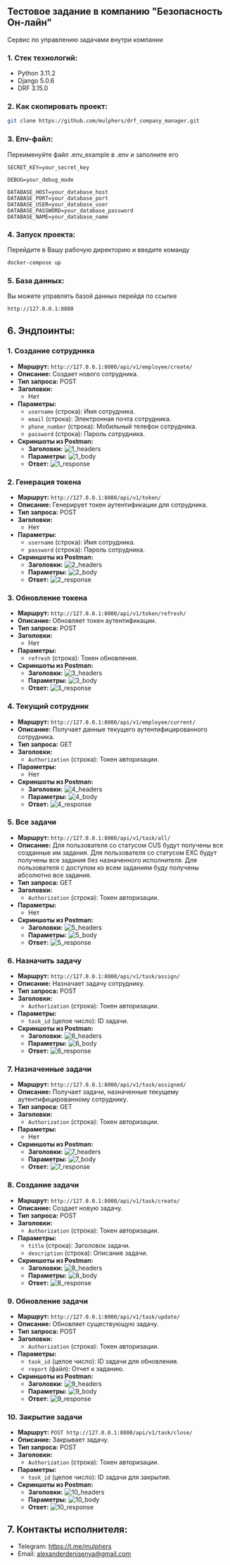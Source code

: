 ## Тестовое задание в компанию "Безопасность Он-лайн"

Сервис по управлению задачами внутри компании

### 1. Стек технологий:

- Python 3.11.2
- Django 5.0.6
- DRF 3.15.0

### 2. Как скопировать проект:

```bash
git clone https://github.com/mulphers/drf_company_manager.git
```

### 3. Env-файл:

Переименуйте файл .env_example в .env и заполните его

```
SECRET_KEY=your_secret_key

DEBUG=your_debug_mode

DATABASE_HOST=your_database_host
DATABASE_PORT=your_database_port
DATABASE_USER=your_database_user
DATABASE_PASSWORD=your_database_password
DATABASE_NAME=your_database_name
```

### 4. Запуск проекта:

Перейдите в Вашу рабочую директорию и введите команду

```bash
docker-compose up
```

### 5. База данных:

Вы можете управлять базой данных перейдя по ссылке

```bash
http://127.0.0.1:8080
```

## 6. Эндпоинты:

### 1. Создание сотрудника

- **Маршрут:** `http://127.0.0.1:8000/api/v1/employee/create/`
- **Описание:** Создает нового сотрудника.
- **Тип запроса:** POST
- **Заголовки:**
    - Нет
- **Параметры:**
    - `username` (строка): Имя сотрудника.
    - `email` (строка): Электронная почта сотрудника.
    - `phone_number` (строка): Мобильный телефон сотрудника.
    - `password` (строка): Пароль сотрудника.
- **Скриншоты из Postman:**
    - **Заголовки:**
      ![1_headers](https://github.com/mulphers/drf_company_manager/blob/master/images/1_headers.png)
    - **Параметры:**
      ![1_body](https://github.com/mulphers/drf_company_manager/blob/master/images/1_body.png)
    - **Ответ:**
      ![1_response](https://github.com/mulphers/drf_company_manager/blob/master/images/1_response.png)

### 2. Генерация токена

- **Маршрут:** `http://127.0.0.1:8000/api/v1/token/`
- **Описание:** Генерирует токен аутентификации для сотрудника.
- **Тип запроса:** POST
- **Заголовки:**
    - Нет
- **Параметры:**
    - `username` (строка): Имя сотрудника.
    - `password` (строка): Пароль сотрудника.
- **Скриншоты из Postman:**
    - **Заголовки:**
      ![2_headers](https://github.com/mulphers/drf_company_manager/blob/master/images/2_headers.png)
    - **Параметры:**
      ![2_body](https://github.com/mulphers/drf_company_manager/blob/master/images/2_body.png)
    - **Ответ:**
      ![2_response](https://github.com/mulphers/drf_company_manager/blob/master/images/2_response.png)

### 3. Обновление токена

- **Маршрут:** `http://127.0.0.1:8000/api/v1/token/refresh/`
- **Описание:** Обновляет токен аутентификации.
- **Тип запроса:** POST
- **Заголовки:**
    - Нет
- **Параметры:**
    - `refresh` (строка): Токен обновления.
- **Скриншоты из Postman:**
    - **Заголовки:**
      ![3_headers](https://github.com/mulphers/drf_company_manager/blob/master/images/3_headers.png)
    - **Параметры:**
      ![3_body](https://github.com/mulphers/drf_company_manager/blob/master/images/3_body.png)
    - **Ответ:**
      ![3_response](https://github.com/mulphers/drf_company_manager/blob/master/images/3_response.png)

### 4. Текущий сотрудник

- **Маршрут:** `http://127.0.0.1:8000/api/v1/employee/current/`
- **Описание:** Получает данные текущего аутентифицированного сотрудника.
- **Тип запроса:** GET
- **Заголовки:**
    - `Authorization` (строка): Токен авторизации.
- **Параметры:**
    - Нет
- **Скриншоты из Postman:**
    - **Заголовки:**
      ![4_headers](https://github.com/mulphers/drf_company_manager/blob/master/images/4_headers.png)
    - **Параметры:**
      ![4_body](https://github.com/mulphers/drf_company_manager/blob/master/images/4_body.png)
    - **Ответ:**
      ![4_response](https://github.com/mulphers/drf_company_manager/blob/master/images/4_response.png)

### 5. Все задачи

- **Маршрут:** `http://127.0.0.1:8000/api/v1/task/all/`
- **Описание:** Для пользователя со статусом CUS будут получены все созданные им задания.
  Для пользователя со статусом EXC будут получены все задания без назначенного исполнителя.
  Для пользователя с доступом ко всем заданиям буду получены абсолютно все задания.
- **Тип запроса:** GET
- **Заголовки:**
    - `Authorization` (строка): Токен авторизации.
- **Параметры:**
    - Нет
- **Скриншоты из Postman:**
    - **Заголовки:**
      ![5_headers](https://github.com/mulphers/drf_company_manager/blob/master/images/5_headers.png)
    - **Параметры:**
      ![5_body](https://github.com/mulphers/drf_company_manager/blob/master/images/5_body.png)
    - **Ответ:**
      ![5_response](https://github.com/mulphers/drf_company_manager/blob/master/images/5_response.png)

### 6. Назначить задачу

- **Маршрут:** `http://127.0.0.1:8000/api/v1/task/assign/`
- **Описание:** Назначает задачу сотруднику.
- **Тип запроса:** POST
- **Заголовки:**
    - `Authorization` (строка): Токен авторизации.
- **Параметры:**
    - `task_id` (целое число): ID задачи.
- **Скриншоты из Postman:**
    - **Заголовки:**
      ![6_headers](https://github.com/mulphers/drf_company_manager/blob/master/images/6_headers.png)
    - **Параметры:**
      ![6_body](https://github.com/mulphers/drf_company_manager/blob/master/images/6_body.png)
    - **Ответ:**
      ![6_response](https://github.com/mulphers/drf_company_manager/blob/master/images/6_response.png)

### 7. Назначенные задачи

- **Маршрут:** `http://127.0.0.1:8000/api/v1/task/assigned/`
- **Описание:** Получает задачи, назначенные текущему аутентифицированному сотруднику.
- **Тип запроса:** GET
- **Заголовки:**
    - `Authorization` (строка): Токен авторизации.
- **Параметры:**
    - Нет
- **Скриншоты из Postman:**
    - **Заголовки:**
      ![7_headers](https://github.com/mulphers/drf_company_manager/blob/master/images/7_headers.png)
    - **Параметры:**
      ![7_body](https://github.com/mulphers/drf_company_manager/blob/master/images/7_body.png)
    - **Ответ:**
      ![7_response](https://github.com/mulphers/drf_company_manager/blob/master/images/7_response.png)

### 8. Создание задачи

- **Маршрут:** `http://127.0.0.1:8000/api/v1/task/create/`
- **Описание:** Создает новую задачу.
- **Тип запроса:** POST
- **Заголовки:**
    - `Authorization` (строка): Токен авторизации.
- **Параметры:**
    - `title` (строка): Заголовок задачи.
    - `description` (строка): Описание задачи.
- **Скриншоты из Postman:**
    - **Заголовки:**
      ![8_headers](https://github.com/mulphers/drf_company_manager/blob/master/images/8_headers.png)
    - **Параметры:**
      ![8_body](https://github.com/mulphers/drf_company_manager/blob/master/images/8_body.png)
    - **Ответ:**
      ![8_response](https://github.com/mulphers/drf_company_manager/blob/master/images/8_response.png)

### 9. Обновление задачи

- **Маршрут:** `http://127.0.0.1:8000/api/v1/task/update/`
- **Описание:** Обновляет существующую задачу.
- **Тип запроса:** POST
- **Заголовки:**
    - `Authorization` (строка): Токен авторизации.
- **Параметры:**
    - `task_id` (целое число): ID задачи для обновления.
    - `report` (файл): Отчет к заданию.
- **Скриншоты из Postman:**
    - **Заголовки:**
      ![9_headers](https://github.com/mulphers/drf_company_manager/blob/master/images/9_headers.png)
    - **Параметры:**
      ![9_body](https://github.com/mulphers/drf_company_manager/blob/master/images/9_body.png)
    - **Ответ:**
      ![9_response](https://github.com/mulphers/drf_company_manager/blob/master/images/9_response.png)

### 10. Закрытие задачи

- **Маршрут:** `POST http://127.0.0.1:8000/api/v1/task/close/`
- **Описание:** Закрывает задачу.
- **Тип запроса:** POST
- **Заголовки:**
    - `Authorization` (строка): Токен авторизации.
- **Параметры:**
    - `task_id` (целое число): ID задачи для закрытия.
- **Скриншоты из Postman:**
    - **Заголовки:**
      ![10_headers](https://github.com/mulphers/drf_company_manager/blob/master/images/10_headers.png)
    - **Параметры:**
      ![10_body](https://github.com/mulphers/drf_company_manager/blob/master/images/10_body.png)
    - **Ответ:**
      ![10_response](https://github.com/mulphers/drf_company_manager/blob/master/images/10_response.png)

## 7. Контакты исполнителя:

- Telegram: https://t.me/mulphers
- Email: alexanderdenisenya@gmail.com
